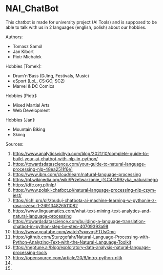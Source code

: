 # NAI_ChatBot

This chatbot is made for university project (AI Tools) and is supposed to be able to talk with us in 2 languages (english, polish) about our hobbies.

Authors:
- Tomasz Samól
- Jan Kibort
- Piotr Michałek

Hobbies [Tomek]:
- Drum'n'Bass (DJing, Festivals, Music)
- eSport (LoL, CS:GO, SC2)
- Marvel & DC Comics

Hobbies [Piotr]:
- Mixed Martial Arts
- Web Development

Hobbies [Jan]:
- Mountain Biking
- Skiing

Sources:
1. https://www.analyticsvidhya.com/blog/2021/10/complete-guide-to-build-your-ai-chatbot-with-nlp-in-python/
2. https://towardsdatascience.com/your-guide-to-natural-language-processing-nlp-48ea2511f6e1
3. https://www.ibm.com/cloud/learn/natural-language-processing
4. https://pl.wikipedia.org/wiki/Przetwarzanie_j%C4%99zyka_naturalnego
5. https://dfe.org.pl/nlp/
6. https://www.polski-chatbot.pl/natural-language-processing-nlp-czym-jest/
7. https://ichi.pro/pl/zbuduj-chatbota-ai-machine-learning-w-pythonie-z-rasa-czesc-1-269134826511082
8. https://www.linguamatics.com/what-text-mining-text-analytics-and-natural-language-processing
9. https://towardsdatascience.com/building-a-language-translation-chatbot-in-python-step-by-step-40709393a98
10. https://www.youtube.com/watch?v=xvqsFTUsOmc
11. https://github.com/Sturzgefahr/Natural-Language-Processing-with-Python-Analyzing-Text-with-the-Natural-Language-Toolkit
12. https://neptune.ai/blog/exploratory-data-analysis-natural-language-processing-tools
13. https://opensource.com/article/20/8/intro-python-nltk
14. 
15. 
